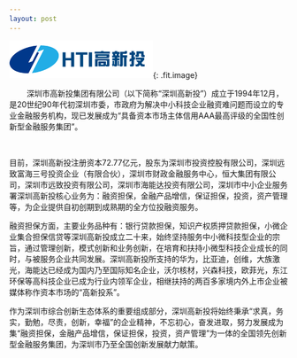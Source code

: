```yaml
---
layout: post
---
```


![](/uploads/logo-高新投.png){: .fit.image}

<font style="vertical-align: inherit;"><font style="vertical-align: inherit;"><font style="vertical-align: inherit;"><font style="vertical-align: inherit;"><font style="vertical-align: inherit;"><font style="vertical-align: inherit;">&nbsp; &nbsp; &nbsp; &nbsp; 深圳市高新投集团有限公司（以下简称&ldquo;深圳高新投&rdquo;）成立于1994年12月，是20世纪90年代初深圳市委，市政府为解决中小科技企业融资难问题而设立的专业金融服务机构</font></font></font><font style="vertical-align: inherit;"><font style="vertical-align: inherit;"><font style="vertical-align: inherit;">，现已发展成为&ldquo;具备资本市场主体信用AAA最高评级的全国性创新型金融服务集团</font></font></font><font style="vertical-align: inherit;"><font style="vertical-align: inherit;"><font style="vertical-align: inherit;">&rdquo;。</font></font></font></font></font></font>

<font style="vertical-align: inherit;"><font style="vertical-align: inherit;"><font style="vertical-align: inherit;"><font style="vertical-align: inherit;"><font style="vertical-align: inherit;"><font style="vertical-align: inherit;">&nbsp; &nbsp; &nbsp;&nbsp;</font></font></font></font></font></font>

<font style="vertical-align: inherit;"><font style="vertical-align: inherit;"><font style="vertical-align: inherit;"><font style="vertical-align: inherit;"><font style="vertical-align: inherit;"><font style="vertical-align: inherit;"><font style="vertical-align: inherit;"><font style="vertical-align: inherit;">目前，深圳高新投注册资本72.77亿元，股东为深圳市投资控股有限公司，深圳远致富海三号投资企业（有限合伙），深圳市财政金融服务中心，恒大集团有限公司，深圳市远致投资有限公司，深圳市海能达投资有限公司，深圳市中小企业服务署深圳高新投核心业务为</font></font></font></font></font><font style="vertical-align: inherit;"><font style="vertical-align: inherit;"><font style="vertical-align: inherit;">：融资担保，金融产品增信，保证担保，投资，资产管理等，为企业提供自初创期到成熟期的全方位投融资服务。</font></font></font></font></font></font>

<font style="vertical-align: inherit;"><font style="vertical-align: inherit;"><font style="vertical-align: inherit;"><font style="vertical-align: inherit;"><font style="vertical-align: inherit;"><font style="vertical-align: inherit;"><font style="vertical-align: inherit;"><font style="vertical-align: inherit;"><font style="vertical-align: inherit;"><font style="vertical-align: inherit;">融资担保方面，主要业务品种有：银行贷款担保，知识产权质押贷款担保，小微企业集合担保信贷等深圳高新投成立二十</font></font></font></font></font></font></font></font></font><font style="vertical-align: inherit;"><font style="vertical-align: inherit;"><font style="vertical-align: inherit;"><font style="vertical-align: inherit;"><font style="vertical-align: inherit;">来，始终坚持服务中小微科技型企业的宗旨</font></font></font></font></font><font style="vertical-align: inherit;"><font style="vertical-align: inherit;"><font style="vertical-align: inherit;"><font style="vertical-align: inherit;"><font style="vertical-align: inherit;">，通过管理创新，模式创新和业务创新，在培育和扶持小微型科技企业成长的同时</font></font></font></font></font><font style="vertical-align: inherit;"><font style="vertical-align: inherit;"><font style="vertical-align: inherit;"><font style="vertical-align: inherit;"><font style="vertical-align: inherit;">，与被服务企业共同发展。深圳高新投所支持的华为，比亚迪，创维，大族激光，海能达已经成为国内乃至国际知名企业</font></font></font></font></font><font style="vertical-align: inherit;"><font style="vertical-align: inherit;"><font style="vertical-align: inherit;"><font style="vertical-align: inherit;"><font style="vertical-align: inherit;">，沃尔核材，兴森科技，欧菲光，东江环保等高科技企业已成为行业内领军企业</font></font></font></font></font><font style="vertical-align: inherit;"><font style="vertical-align: inherit;"><font style="vertical-align: inherit;"><font style="vertical-align: inherit;"><font style="vertical-align: inherit;">，相继扶持的两百多家境内外上市企业被媒体称作资本市场的&ldquo;高新投系&rdquo;。</font></font></font></font></font><font style="vertical-align: inherit;"><font style="vertical-align: inherit;"><font style="vertical-align: inherit;"><font style="vertical-align: inherit;"><font style="vertical-align: inherit;"><font style="vertical-align: inherit;"><font style="vertical-align: inherit;">&nbsp;</font></font></font></font></font></font></font></font>

<font style="vertical-align: inherit;"><font style="vertical-align: inherit;"><font style="vertical-align: inherit;"><font style="vertical-align: inherit;"><font style="vertical-align: inherit;"><font style="vertical-align: inherit;"><font style="vertical-align: inherit;"><font style="vertical-align: inherit;">作为深圳市综合创新生态体系的重要组成部分</font></font></font></font></font></font></font><font style="vertical-align: inherit;"><font style="vertical-align: inherit;"><font style="vertical-align: inherit;"><font style="vertical-align: inherit;"><font style="vertical-align: inherit;"><font style="vertical-align: inherit;"><font style="vertical-align: inherit;">，深圳高新投将始终秉承&ldquo;求真，务实，勤勉，尽责，创新，幸福&rdquo;的企业精神，不忘初心，奋发进取，努力发展成为集&ldquo;融资担保，金融产品增信，保证担保，投资，资产管理&rdquo;为一体的全国领先创新型金融服务集团</font></font></font></font></font></font></font><font style="vertical-align: inherit;"><font style="vertical-align: inherit;"><font style="vertical-align: inherit;"><font style="vertical-align: inherit;"><font style="vertical-align: inherit;"><font style="vertical-align: inherit;"><font style="vertical-align: inherit;">，为深圳市乃至全国创新发展献力献策</font></font></font></font></font></font></font><font style="vertical-align: inherit;"><font style="vertical-align: inherit;"><font style="vertical-align: inherit;"><font style="vertical-align: inherit;"><font style="vertical-align: inherit;"><font style="vertical-align: inherit;"><font style="vertical-align: inherit;">。</font></font></font></font></font></font></font></font>

<font style="vertical-align: inherit;"><font style="vertical-align: inherit;"><font style="vertical-align: inherit;"><font style="vertical-align: inherit;">&nbsp; &nbsp; &nbsp; &nbsp;</font></font></font></font>

<font style="vertical-align: inherit;"><font style="vertical-align: inherit;"><font style="vertical-align: inherit;"><font style="vertical-align: inherit;"><font style="vertical-align: inherit;"><font style="vertical-align: inherit;"><font style="vertical-align: inherit;"></font></font></font></font></font></font></font>

&nbsp;